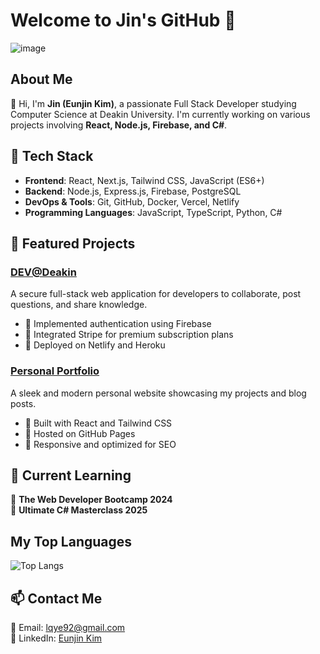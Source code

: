 # Welcome to Jin's GitHub 🚀

![image](https://github.com/user-attachments/assets/07070411-47d4-4b25-9b53-25b2a62d57ae)

## About Me
👋 Hi, I'm **Jin (Eunjin Kim)**, a passionate Full Stack Developer studying Computer Science at Deakin University. I'm currently working on various projects involving **React, Node.js, Firebase, and C#**.

## 🔧 Tech Stack
- **Frontend**: React, Next.js, Tailwind CSS, JavaScript (ES6+)
- **Backend**: Node.js, Express.js, Firebase, PostgreSQL
- **DevOps & Tools**: Git, GitHub, Docker, Vercel, Netlify
- **Programming Languages**: JavaScript, TypeScript, Python, C#

## 📌 Featured Projects
### [DEV@Deakin](https://github.com/jinyorjin/9.1Task.git)
A secure full-stack web application for developers to collaborate, post questions, and share knowledge.
- 🔹 Implemented authentication using Firebase
- 🔹 Integrated Stripe for premium subscription plans
- 🔹 Deployed on Netlify and Heroku

### [Personal Portfolio](https://github.com/jinyorjin/Task-1.1P)
A sleek and modern personal website showcasing my projects and blog posts.
- 🔹 Built with React and Tailwind CSS
- 🔹 Hosted on GitHub Pages
- 🔹 Responsive and optimized for SEO

## 🚀 Current Learning
🎯 **The Web Developer Bootcamp 2024**  
🎯 **Ultimate C# Masterclass 2025**

## My Top Languages
![Top Langs](https://github-readme-stats.vercel.app/api/top-langs/?username=jinyorjin&layout=compact)

## 📫 Contact Me
📧 Email: lqye92@gmail.com  
💼 LinkedIn: [Eunjin Kim](https://www.linkedin.com/in/eunjin-kim-02455a160/)

